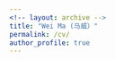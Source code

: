```yaml
---
<!-- layout: archive -->
title: "Wei Ma (马威）"
permalink: /cv/
author_profile: true
---
```


<!-- [Click to View My Up-to-date Curriculum Vitae [PDF]](https://marvinmw.github.io/weima/files/wei_ma_cv_en.pdf) -->

<!-- <embed src="https://marvinmw.github.io/weima/files/wei_ma_cv_en.pdf" width="650" height="1800" type='application/pdf'>  -->
